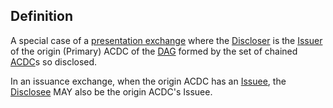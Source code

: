 ## Definition

A special case of a [presentation exchange](presentation-exchange.md) where the [Discloser](discloser.md) is the [Issuer](issuer.md) of the origin (Primary) ACDC of the [DAG](directed-acyclic-graph.md) formed by the set of chained [ACDC](authentic-chained-data-container.md)s so disclosed.

In an issuance exchange, when the origin ACDC has an [Issuee](issues.md), the [Disclosee](disclosee.md) MAY also be the origin ACDC's Issuee.

